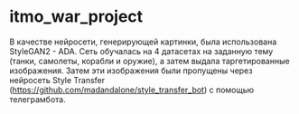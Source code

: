 # itmo_war_project
В качестве нейросети, генерирующей картинки, была использована StyleGAN2 - ADA. Сеть обучалась на 4 датасетах на заданную тему (танки, самолеты, корабли и оружие), а затем выдала таргетированные изображения. Затем эти изображения были пропущены через нейросеть Style Transfer (https://github.com/madandalone/style_transfer_bot) с помощью телеграмбота. 
